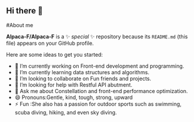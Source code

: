 ## Hi there 👋
#About me

**Alpaca-F/Alpaca-F** is a ✨ _special_ ✨ repository because its `README.md` (this file) appears on your GitHub profile.

Here are some ideas to get you started:

- 🔭 I’m currently working on Front-end development and programming.
- 🌱 I’m currently learning data structures and algorithms.
- 👯 I’m looking to collaborate on Fun friends and projects.
- 🤔 I’m looking for help with Restful API abutment.
- 💬 Ask me about Constellation and front-end performance optimization.
- 😄 Pronouns:Gentle, kind, tough, strong, upward
- ⚡ Fun :She also has a passion for outdoor sports such as swimming, scuba diving, hiking, and even sky diving.

